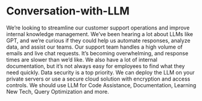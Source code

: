 # Conversation-with-LLM
We’re looking to streamline our customer support operations and improve internal knowledge management. 
We’ve been hearing a lot about LLMs like GPT, and we’re curious if they could help us automate responses, analyze data, and assist our teams.
Our support team handles a high volume of emails and live chat requests. 
It’s becoming overwhelming, and response times are slower than we’d like. 
We also have a lot of internal documentation, but it’s not always easy for employees to find what they need quickly.
Data security is a top priority. We can deploy the LLM on your private servers or use a secure cloud solution with encryption and access controls.
We should use LLM for Code Assistance, Documentation, Learning New Tech, Query Optimization and more.
